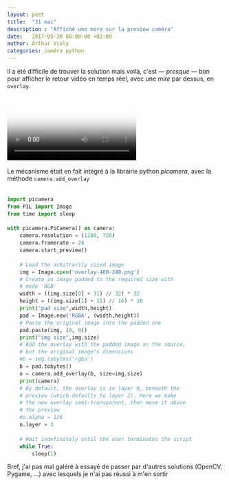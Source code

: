 ```yaml
---
layout: post
title:  "31 mai"
description : "Affiché une mire sur la preview caméra"
date:   2017-05-30 00:00:00 +02:00
author: Arthur Violy
categories: caméra python
---
```


Il a été difficile de trouver la solution mais voilà, c'est — *presque* — bon pour afficher le retour vidéo en temps réel, 
avec une *mire* par dessus, en `overlay`.

<video src="https://mastodon.social/media/iUDUM5ep-vKxdvjT6rI" type="video/mp4" poster="/images/mire-video-pi-camera.png" controls autoplay loop>
[![voir la vidéo](/images/mire-video-pi-camera.png)](https://mastodon.social/media/iUDUM5ep-vKxdvjT6rI)
</video>

Le mécanisme était en fait intégré à la librairie python *picamera*, avec la méthode `camera.add_overlay`

```python

import picamera
from PIL import Image
from time import sleep

with picamera.PiCamera() as camera:
    camera.resolution = (1280, 720)
    camera.framerate = 24
    camera.start_preview()

    # Load the arbitrarily sized image
    img = Image.open('overlay-400-240.png')
    # Create an image padded to the required size with
    # mode 'RGB'
    width = ((img.size[0] + 31) // 32) * 32
    height = ((img.size[1] + 15) // 16) * 16
    print("pad size",width,height)
    pad = Image.new('RGBA', (width,height))
    # Paste the original image into the padded one
    pad.paste(img, (0, 0))
    print("img size",img.size)
    # Add the overlay with the padded image as the source,
    # but the original image's dimensions
    #b = img.tobytes('rgba')    
    b = pad.tobytes()
    o = camera.add_overlay(b, size=img.size)
    print(camera)
    # By default, the overlay is in layer 0, beneath the
    # preview (which defaults to layer 2). Here we make
    # the new overlay semi-transparent, then move it above
    # the preview
    #o.alpha = 128
    o.layer = 3

    # Wait indefinitely until the user terminates the script
    while True:
        sleep(1)
```

Bref, j'ai pas mal galéré à essayé de passer par d'autres solutions (OpenCV, Pygame, ...) avec lesquels je n'ai pas réussi à m'en sortir